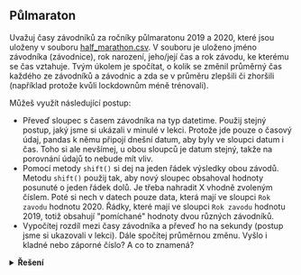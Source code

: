 ## Půlmaraton

Uvažuj časy závodníků za ročníky půlmaratonu 2019 a 2020, které jsou uloženy v
souboru [half_marathon.csv](https://kodim.cz/cms/assets/czechitas/python-data-1/python-pro-data-1/datum-cas-shift/excs/pulmaraton/half_marathon.csv).
V souboru je uloženo jméno závodníka (závodnice), rok narození, jeho/její čas a rok závodu, ke kterému se čas vztahuje.
Tvým úkolem je spočítat, o kolik se změnil průměrný čas každého ze závodníků a závodnic a zda se v průměru zlepšili či
zhoršili (například protože kvůli lockdownům méně trénovali).

Můžeš využít následující postup:

- Převeď sloupec s časem závodníka na typ datetime. Použij stejný postup, jaký jsme si ukázali v minulé v lekci. Protože
  jde pouze o časový údaj, pandas k němu připojí dnešní datum, aby byly ve sloupci datum i čas. Toho si ale nevšímej, u
  obou sloupců je datum stejný, takže na porovnání údajů to nebude mít vliv.
- Pomocí metody `shift()` si dej na jeden řádek výsledky obou závodů. Metodu `shift()` použij tak, aby nový sloupec
  obsahoval hodnoty posunuté o jeden řádek dolů. Je třeba nahradit X vhodně zvoleným číslem. Poté si nech v datech pouze
  data, která mají ve sloupci `Rok zavodu` hodnotu 2020. Řádky, které mají ve sloupci `Rok zavodu` hodnotu 2019, totiž
  obsahují "pomíchané" hodnoty dvou různých závodníků.
- Vypočítej rozdíl mezi časy závodníka a převeď ho na sekundy (postup jsme si ukazovali v lekci). Dále spočítej
  průměrnou změnu. Vyšlo i kladné nebo záporné číslo? A co to znamená?

<details>
<summary><b>Řešení</b></summary>

```python
# TODO: add solution
```

</details>
